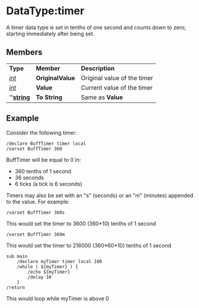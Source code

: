 # DataType:timer

A timer data type is set in tenths of one second and counts down to zero; starting immediately after being set.

## Members

|  |  |  |
| :--- | :--- | :--- |
| **Type** | **Member** | **Description** |
| [_int_](datatype-int.md) | **OriginalValue** | Original value of the timer |
| [_int_](datatype-int.md) | **Value** | Current value of the timer |
| '**'**[**string**](datatype-string.md) | **To String** | Same as **Value** |

## Example

Consider the following timer:

`/declare BuffTimer timer local`  
`/varset BuffTimer 360`

BuffTimer will be equal to 0 in:

* 360 tenths of 1 second
* 36 seconds
* 6 ticks \(a tick is 6 seconds\)

Timers may also be set with an "s" \(seconds\) or an "m" \(minutes\) appended to the value. For example:

`/varset BuffTimer 360s`

This would set the timer to 3600 \(360\*10\) tenths of 1 second

`/varset BuffTimer 360m`

This would set the timer to 216000 \(360\*60\*10\) tenths of 1 second

```text
sub main
    /declare myTimer timer local 100
    /while ( ${myTimer} ) {
        /echo ${myTimer}
        /delay 10
    }
/return
```

This would loop while myTimer is above 0

